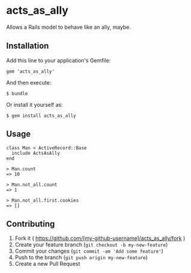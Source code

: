 acts_as_ally
============

Allows a Rails model to behave like an ally, maybe.

## Installation

Add this line to your application's Gemfile:

    gem 'acts_as_ally'

And then execute:

    $ bundle

Or install it yourself as:

    $ gem install acts_as_ally

## Usage

    class Man < ActiveRecord::Base
      include ActsAsAlly
    end

    > Man.count
    => 10

    > Man.not_all.count
    => 1

    > Man.not_all.first.cookies
    => []

## Contributing

1. Fork it ( https://github.com/[my-github-username]/acts_as_ally/fork )
2. Create your feature branch (`git checkout -b my-new-feature`)
3. Commit your changes (`git commit -am 'Add some feature'`)
4. Push to the branch (`git push origin my-new-feature`)
5. Create a new Pull Request

